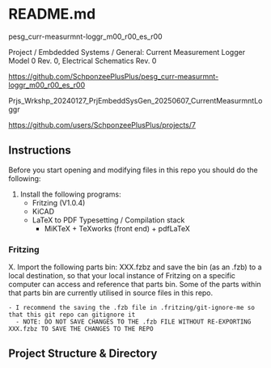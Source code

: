# README.md

pesg_curr-measurmnt-loggr_m00_r00_es_r00

Project / Embdedded Systems / General: Current Measurement Logger Model 0 Rev. 0, Electrical Schematics Rev. 0

https://github.com/SchponzeePlusPlus/pesg_curr-measurmnt-loggr_m00_r00_es_r00

Prjs_Wrkshp_20240127_PrjEmbeddSysGen_20250607_CurrentMeasurmntLoggr

https://github.com/users/SchponzeePlusPlus/projects/7

## Instructions

Before you start opening and modifying files in this repo you should do the following:

1. Install the following programs:
    - Fritzing (V1.0.4)
    - KiCAD
    - LaTeX to PDF Typesetting / Compilation stack
        - MiKTeX + TeXworks (front end) + pdfLaTeX

### Fritzing

X. Import the following parts bin: XXX.fzbz and save the bin (as an .fzb) to a local destination, so that your local instance of Fritzing on a specific computer can access and reference that parts bin. Some of the parts within that parts bin are currently utilised in source files in this repo.
   
    - I recommend the saving the .fzb file in .fritzing/git-ignore-me so that this git repo can gitignore it
      - NOTE: DO NOT SAVE CHANGES TO THE .fzb FILE WITHOUT RE-EXPORTING XXX.fzbz TO SAVE THE CHANGES TO THE REPO

## Project Structure & Directory